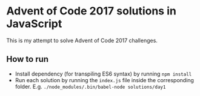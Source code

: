# Advent of Code 2017 solutions in JavaScript
This is my attempt to solve Advent of Code 2017 challenges.

## How to run
- Install dependency (for transpiling ES6 syntax) by running `npm install`
- Run each solution by running the `index.js` file inside the corresponding folder. E.g. `./node_modules/.bin/babel-node solutions/day1`